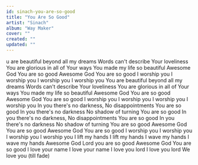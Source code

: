 ```yaml
---
id: sinach-you-are-so-good
title: "You Are So Good"
artist: "Sinach"
album: "Way Maker"
cover: ""
created: ""
updated: ""
---
```


u are beautiful beyond all my dreams
Words can't describe Your loveliness
You are glorious in all of Your ways
You made my life so beautiful
Awesome God
You are so good
Awesome God
You are so good
I worship you
I worship you
I worship you
I worship you
You are beautiful beyond all my dreams
Words can't describe Your loveliness
You are glorious in all of Your ways
You made my life so beautiful
Awesome God
You are so good
Awesome God
You are so good
I worship you
I worship you
I worship you
I worship you
In you there's no darkness,
No disappointments
You are so good
In you there's no darkness
No shadow of turning
You are so good
In you there's no darkness,
No disappointments
You are so good
In you there's no darkness
No shadow of turning
You are so good
Awesome God
You are so good
Awesome God
You are so good
I worship you
I worship you
I worship you
I worship you
I lift my hands
I lift my hands
I wave my hands
I wave my hands
Awesome God
Lord you are so good
Awesome God
You are so good
I love your name
I love your name
I love you lord
I love you lord
We love you (till fade)